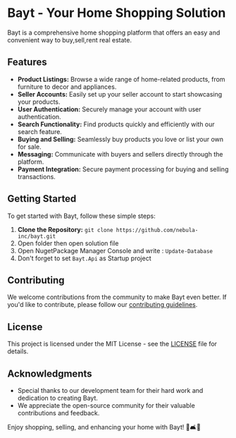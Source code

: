 # Bayt - Your Home Shopping Solution

Bayt is a comprehensive home shopping platform that offers an easy and convenient way to buy,sell,rent real estate.

## Features

- **Product Listings:** Browse a wide range of home-related products, from furniture to decor and appliances.
- **Seller Accounts:** Easily set up your seller account to start showcasing your products.
- **User Authentication:** Securely manage your account with user authentication.
- **Search Functionality:** Find products quickly and efficiently with our search feature.
- **Buying and Selling:** Seamlessly buy products you love or list your own for sale.
- **Messaging:** Communicate with buyers and sellers directly through the platform.
- **Payment Integration:** Secure payment processing for buying and selling transactions.

## Getting Started

To get started with Bayt, follow these simple steps:

1. **Clone the Repository:** `git clone https://github.com/nebula-inc/bayt.git`
2. Open folder then open solution file
3. Open NugetPackage Manager Console and write : `Update-Database`
4. Don't forget to set `Bayt.Api` as Startup project

## Contributing

We welcome contributions from the community to make Bayt even better. If you'd like to contribute, please follow our [contributing guidelines](CONTRIBUTING.md).

## License

This project is licensed under the MIT License - see the [LICENSE](LICENSE) file for details.

## Acknowledgments

- Special thanks to our development team for their hard work and dedication to creating Bayt.
- We appreciate the open-source community for their valuable contributions and feedback.

Enjoy shopping, selling, and enhancing your home with Bayt! 🏡🛋️🌼
